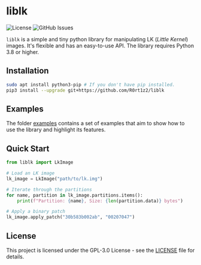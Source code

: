 # liblk

![License](https://img.shields.io/github/license/R0rt1z2/liblk)
![GitHub Issues](https://img.shields.io/github/issues-raw/R0rt1z2/liblk?color=red)

`liblk` is a simple and tiny python library for manipulating LK (_Little Kernel_) images. It's flexible and has an easy-to-use API.
The library requires Python 3.8 or higher.

## Installation

```bash
sudo apt install python3-pip # If you don't have pip installed.
pip3 install --upgrade git+https://github.com/R0rt1z2/liblk
```

## Examples
The folder [examples](https://github.com/R0rt1z2/liblk/tree/master/examples) contains a set of examples that aim to show how to use the library and highlight its features.

## Quick Start
```python
from liblk import LkImage

# Load an LK image
lk_image = LkImage("path/to/lk.img")

# Iterate through the partitions
for name, partition in lk_image.partitions.items():
    print(f"Partition: {name}, Size: {len(partition.data)} bytes")

# Apply a binary patch
lk_image.apply_patch("30b583b002ab", "00207047")
```

## License
This project is licensed under the GPL-3.0 License - see the [LICENSE](https://github.com/R0rt1z2/liblk/tree/master/LICENSE) file for details.